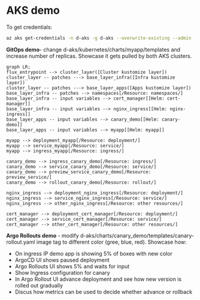 # AKS demo
To get credentials:

```bash
az aks get-credentials -n d-aks -g d-aks --overwrite-existing --admin
```

**GitOps demo**- change d-aks/kubernetes/charts/myapp/templates and increase number of replicas. Showcase it gets pulled by both AKS clusters.

```mermaid
graph LR;
flux_entrypoint --> cluster_layer([Cluster kustomize layer])
cluster_layer -- patches ---> base_layer_infra([Infra kustomize layer])
cluster_layer -- patches ---> base_layer_apps([Apps kustomize layer])
base_layer_infra -- patches --> namespaces[/Resource: namespaces/]
base_layer_infra -- input variables --> cert_manager[[Helm: cert-manager]]
base_layer_infra -- input variables --> nginx_ingress[[Helm: nginx-ingress]]
base_layer_apps -- input variables --> canary_demo[[Helm: canary-demo]]
base_layer_apps -- input variables --> myapp[[Helm: myapp]]

myapp --> deployment_myapp[/Resource: deployment/]
myapp --> service_myapp[/Resource: service/]
myapp --> ingress_myapp[/Resource: ingress/]

canary_demo --> ingress_canary_demo[/Resource: ingress/]
canary_demo --> service_canary_demo[/Resource: service/]
canary_demo --> preview_service_canary_demo[/Resource: preview_service/]
canary_demo --> rollout_canary_demo[/Resource: rollout/]

nginx_ingress --> deployment_nginx_ingress[/Resource: deployment/]
nginx_ingress --> service_nginx_ingress[/Resource: service/]
nginx_ingress --> other_nginx_ingress[/Resource: other resources/]

cert_manager --> deployment_cert_manager[/Resource: deployment/]
cert_manager --> service_cert_manager[/Resource: service/]
cert_manager --> other_cert_manager[/Resource: other resources/]
```


**Argo Rollouts demo** - modify d-aks/charts/canary_demo/templates/canary-rollout.yaml image tag to different color (gree, blue, red). Showcase how:
- On ingress IP demo app is showing 5% of boxes with new color
- ArgoCD UI shows paused deployment
- Argo Rollouts UI shows 5% and waits for input
- Show Ingress configuration for canary
- In Argo Rollout UI advance deployment and see how new version is rolled out gradually
- Discus how metrics can be used to decide whether advance or rollback



